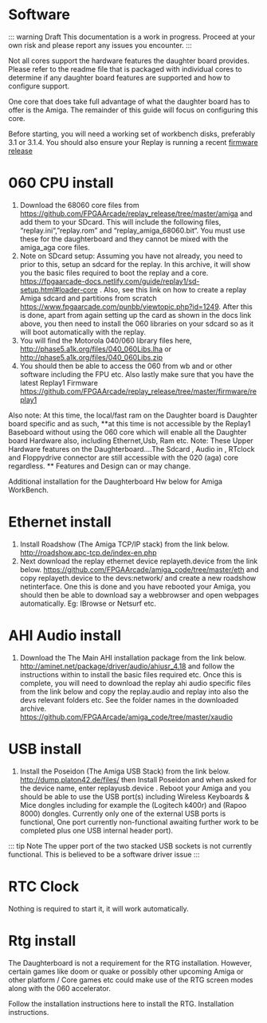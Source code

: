 # Software

::: warning Draft
This documentation is a work in progress. Proceed at your own risk and please report
any issues you encounter.
:::

Not all cores support the hardware features the daughter board provides.
Please refer to the readme file that is packaged with individual cores to
determine if any daughter board features are supported and how to configure support.

One core that does take full advantage of what the daughter board has to offer
is the Amiga. The remainder of this guide will focus on configuring this core.

Before starting, you will need a working set of workbench disks, preferably
3.1 or 3.1.4. You should also ensure your Replay is running a recent
[firmware release](/guide/replay1/firmware-upgrade)

<!-- and you’ll need an updated ROM and other files from the one in replay release for the 060.  -->

# 060 CPU install

1) Download the 68060 core files from https://github.com/FPGAArcade/replay_release/tree/master/amiga and add them to your SDcard. This will include the following files, “replay.ini“,”replay.rom” and “replay_amiga_68060.bit“. You must use these for the daughterboard and they cannot be mixed with the amiga_aga core files.
2) Note on SDcard setup: Assuming you have not already, you need to prior to this, setup an sdcard for the replay. In this archive, it will show you the basic files required to boot the replay and a core. https://fpgaarcade-docs.netlify.com/guide/replay1/sd-setup.html#loader-core . Also, see this link on how to create a replay Amiga sdcard and partitions from scratch https://www.fpgaarcade.com/punbb/viewtopic.php?id=1249. After this is done, apart from again setting up the card as shown in the docs link above, you then need to install the 060 libraries on your sdcard so as it will boot automatically with the replay.
3) You will find the Motorola 040/060 library files here, http://phase5.a1k.org/files/040_060Libs.lha or http://phase5.a1k.org/files/040_060Libs.zip
4) You should then be able to access the 060 from wb and or other software including the FPU etc. Also lastly make sure that you have the latest Replay1 Firmware https://github.com/FPGAArcade/replay_release/tree/master/firmware/replay1

Also note: At this time, the local/fast ram on the Daughter board is Daughter board specific and as such, **at this time is not accessible by the Replay1 Baseboard without using the 060 core which will enable all the Daughter board Hardware also, including Ethernet,Usb, Ram etc. Note: These Upper Hardware features on the Daughterboard….The Sdcard , Audio in , RTclock and Floppydrive connector are still accessible with the 020 (aga) core regardless.
** Features and Design can or may change.

Additional installation for the Daughterboard Hw below for Amiga WorkBench.

# Ethernet install
1) Install Roadshow (The Amiga TCP/IP stack) from the link below.
http://roadshow.apc-tcp.de/index-en.php
2) Next download the replay ethernet device replayeth.device from the link below.
https://github.com/FPGAArcade/amiga_code/tree/master/eth and copy replayeth.device to the devs:network/ and create a new roadshow netinterface. One this is done and you have rebooted your Amiga, you should then be able to download say a webbrowser and open webpages automatically. Eg: IBrowse or Netsurf etc.

# AHI Audio install
1) Download the The Main AHI installation package from the link below.
http://aminet.net/package/driver/audio/ahiusr_4.18 and follow the instructions within to install the basic files required etc.
Once this is complete, you will need to download the replay ahi audio specific files from the link below and copy the replay.audio and replay into also the devs relevant folders etc. See the folder names in the downloaded archive. https://github.com/FPGAArcade/amiga_code/tree/master/xaudio

# USB install
1) Install the Poseidon (The Amiga USB Stack) from the link below.
http://dump.platon42.de/files/ then Install Poseidon and when asked for the device name, enter replayusb.device . Reboot your Amiga and you should be able to use the USB port(s) including Wireless Keyboards & Mice dongles including for example the (Logitech k400r) and (Rapoo 8000) dongles. Currently only one of the external USB ports is functional, One port currently non-functional awaiting further work to be completed plus one USB internal header port).

::: tip Note
The upper port of the two stacked USB sockets is not currently functional. This
is believed to be a software driver issue
:::


# RTC Clock

Nothing is required to start it, it will work automatically.

# Rtg install

The Daughterboard is not a requirement for the RTG installation.
However, certain games like doom or quake or possibly other upcoming Amiga or other platform / Core games etc could make use of the RTG screen modes along with the 060 accelerator.

Follow the installation instructions here to install the RTG. Installation instructions.

<!-- TODO: Link to RTG setup page in KB until manual for Amiga core available -->